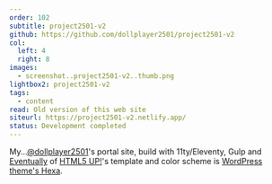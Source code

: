 ```yaml
---
order: 102
subtitle: project2501-v2
github: https://github.com/dollplayer2501/project2501-v2
col:
  left: 4
  right: 8
images:
  - screenshot..project2501-v2..thumb.png
lightbox2: project2501-v2
tags:
  - content
read: Old version of this web site
siteurl: https://project2501-v2.netlify.app/
status: Development completed
---
```



My...[@dollplayer2501](https://github.com/dollplayer2501)'s portal site, build with 11ty/Eleventy, Gulp and [Eventually](https://html5up.net/eventually) of [HTML5 UP!](https://html5up.net/)'s template and color scheme is [WordPress theme's Hexa](https://wordpress.com/ja/theme/hexa).
